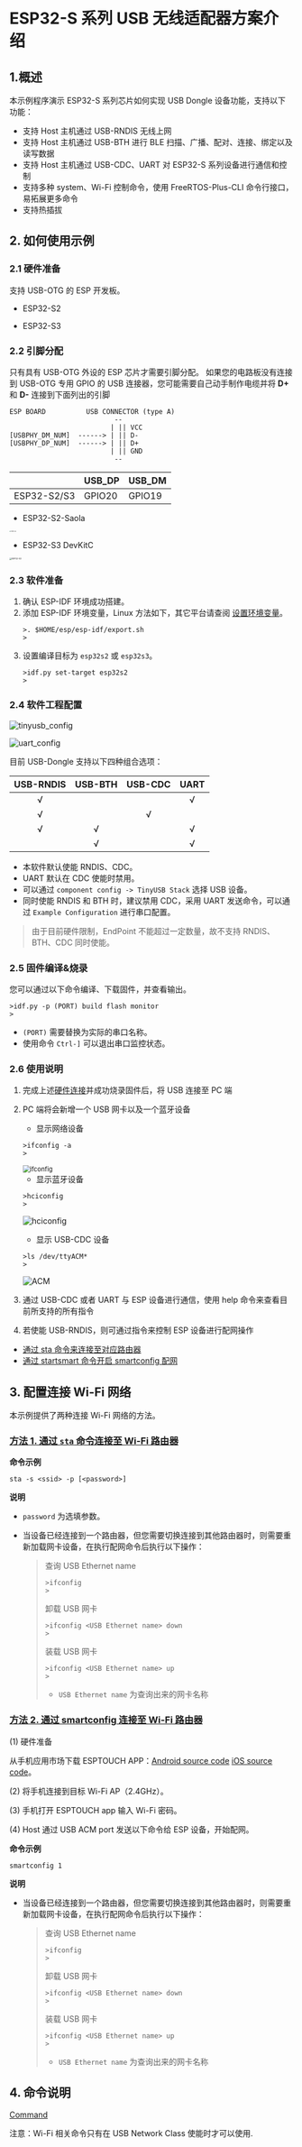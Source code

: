# ESP32-S 系列 USB 无线适配器方案介绍

## 1.概述

本示例程序演示 ESP32-S 系列芯片如何实现 USB Dongle 设备功能，支持以下功能：

* 支持 Host 主机通过 USB-RNDIS 无线上网
* 支持 Host 主机通过 USB-BTH 进行 BLE 扫描、广播、配对、连接、绑定以及读写数据
* 支持 Host 主机通过 USB-CDC、UART 对 ESP32-S 系列设备进行通信和控制
* 支持多种 system、Wi-Fi 控制命令，使用 FreeRTOS-Plus-CLI 命令行接口，易拓展更多命令
* 支持热插拔

## 2. 如何使用示例
### 2.1 硬件准备

支持 USB-OTG 的 ESP 开发板。

* ESP32-S2

* ESP32-S3

### <span id = "connect">2.2 引脚分配</span>

只有具有 USB-OTG 外设的 ESP 芯片才需要引脚分配。 如果您的电路板没有连接到 USB-OTG 专用 GPIO 的 USB 连接器，您可能需要自己动手制作电缆并将 **D+** 和 **D-** 连接到下面列出的引脚

```
ESP BOARD          USB CONNECTOR (type A)
                          --
                         | || VCC
[USBPHY_DM_NUM]  ------> | || D-
[USBPHY_DP_NUM]  ------> | || D+
                         | || GND
                          --
```

|             | USB_DP | USB_DM |
| ----------- | ------ | ------ |
| ESP32-S2/S3 | GPIO20 | GPIO19 |

* ESP32-S2-Saola

<img src="./_static/ESP32-S2.jpg" alt="ESP32-S2" style="zoom: 15%;" />

* ESP32-S3 DevKitC

<img src="./_static/ESP32-S3.jpg" alt="ESP32-S3" style="zoom:25%;" />

### 2.3 软件准备

1. 确认 ESP-IDF 环境成功搭建。
2. 添加 ESP-IDF 环境变量，Linux 方法如下，其它平台请查阅 [设置环境变量](https://docs.espressif.com/projects/esp-idf/zh_CN/latest/esp32/get-started/index.html#get-started-set-up-env)。
    ```
    >. $HOME/esp/esp-idf/export.sh
    >
    ```
3. 设置编译目标为 `esp32s2` 或 `esp32s3`。
    ```
    >idf.py set-target esp32s2
    >
    ```

### 2.4 软件工程配置

![tinyusb_config](./_static/tinyusb_config.png)

![uart_config](./_static/uart_config.png)

目前 USB-Dongle 支持以下四种组合选项：

| USB-RNDIS | USB-BTH | USB-CDC | UART |
| :-------: | :-----: | :-----: | :--: |
|     √     |         |         |  √   |
|     √     |         |    √    |      |
|     √     |    √    |         |  √   |
|           |    √    |         |  √   |

* 本软件默认使能 RNDIS、CDC。
* UART 默认在 CDC 使能时禁用。
* 可以通过 `component config -> TinyUSB Stack` 选择 USB 设备。
* 同时使能 RNDIS 和 BTH 时，建议禁用 CDC，采用 UART 发送命令，可以通过 `Example Configuration` 进行串口配置。

>由于目前硬件限制，EndPoint 不能超过一定数量，故不支持 RNDIS、BTH、CDC 同时使能。

### 2.5 固件编译&烧录

您可以通过以下命令编译、下载固件，并查看输出。

```
>idf.py -p (PORT) build flash monitor
>
```

 * ``(PORT)`` 需要替换为实际的串口名称。
 * 使用命令 `Ctrl-]` 可以退出串口监控状态。


### 2.6 使用说明

1. 完成上述[硬件连接](#connect)并成功烧录固件后，将 USB 连接至 PC 端

2. PC 端将会新增一个 USB 网卡以及一个蓝牙设备

    * 显示网络设备

    ```
    >ifconfig -a
    >
    ```

    <img src="./_static/ifconfig.png" alt="ifconfig" style="zoom: 80%;" />

    * 显示蓝牙设备

    ```
    >hciconfig
    >
    ```

    ![hciconfig](./_static/hciconfig.png)

    * 显示 USB-CDC 设备

    ```
    >ls /dev/ttyACM*
    >
    ```

    ![ACM](./_static/ACM.png)

3. 通过 USB-CDC 或者 UART 与 ESP 设备进行通信，使用 help 命令来查看目前所支持的所有指令

4. 若使能 USB-RNDIS，则可通过指令来控制 ESP 设备进行配网操作

* [通过 sta 命令来连接至对应路由器](./Commands.md#3sta)
* [通过 startsmart 命令开启 smartconfig 配网](./Commands.md#5smartconfig)

## 3. 配置连接 Wi-Fi 网络

本示例提供了两种连接 Wi-Fi 网络的方法。

### [方法 1. 通过 `sta` 命令连接至 Wi-Fi 路由器](./Commands.md#3sta)

**命令示例**

```
sta -s <ssid> -p [<password>]
```

**说明**

* `password` 为选填参数。

* 当设备已经连接到一个路由器，但您需要切换连接到其他路由器时，则需要重新加载网卡设备，在执行配网命令后执行以下操作：

    >查询 USB Ethernet name
    >
    >```
    >>ifconfig
    >>
    >```
    >
    >卸载 USB 网卡
    >
    >```
    >>ifconfig <USB Ethernet name> down
    >>
    >```
    >
    >装载 USB 网卡 
    >
    >```
    >>ifconfig <USB Ethernet name> up
    >>
    >```
    >
    >* `USB Ethernet name` 为查询出来的网卡名称

### [方法 2. 通过 smartconfig 连接至 Wi-Fi 路由器](./Commands.md#5smartconfig)

(1) 硬件准备

从手机应用市场下载 ESPTOUCH APP：[Android source code](https://github.com/EspressifApp/EsptouchForAndroid) [iOS source code](https://github.com/EspressifApp/EsptouchForIOS)。

(2) 将手机连接到目标 Wi-Fi AP（2.4GHz）。

(3) 手机打开 ESPTOUCH app 输入 Wi-Fi 密码。

(4) Host 通过 USB ACM port 发送以下命令给 ESP 设备，开始配网。

**命令示例**

```
smartconfig 1
```

**说明**

* 当设备已经连接到一个路由器，但您需要切换连接到其他路由器时，则需要重新加载网卡设备，在执行配网命令后执行以下操作：

    >查询 USB Ethernet name
    >
    >```
    >>ifconfig
    >>
    >```
    >
    >卸载 USB 网卡
    >
    >```
    >>ifconfig <USB Ethernet name> down
    >>
    >```
    >
    >装载 USB 网卡 
    >
    >```
    >>ifconfig <USB Ethernet name> up
    >>
    >```
    >
    >* `USB Ethernet name` 为查询出来的网卡名称

## 4. 命令说明

[Command](./Commands.md)

注意：Wi-Fi 相关命令只有在 USB Network Class 使能时才可以使用. 
